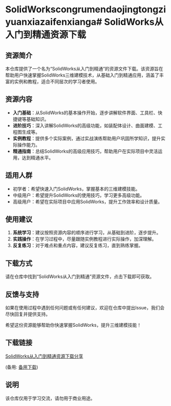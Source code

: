 # SolidWorkscongrumendaojingtongziyuanxiazaifenxianga# SolidWorks从入门到精通资源下载

## 资源简介

本仓库提供了一个名为“SolidWorks从入门到精通”的资源文件下载。该资源旨在帮助用户快速掌握SolidWorks三维建模技术，从基础入门到精通应用，涵盖了丰富的实例和教程，适合不同层次的学习者使用。

## 资源内容

- **入门基础**：从SolidWorks的基本操作开始，逐步讲解软件界面、工具栏、快捷键等基础知识。
- **进阶技巧**：深入讲解SolidWorks的高级功能，如装配体设计、曲面建模、工程图生成等。
- **实例教程**：提供多个实际案例，通过实战演练帮助用户巩固所学知识，提升实际操作能力。
- **精通指南**：总结SolidWorks的高级应用技巧，帮助用户在实际项目中灵活运用，达到精通水平。

## 适用人群

- 初学者：希望快速入门SolidWorks，掌握基本的三维建模技能。
- 中级用户：希望提升SolidWorks的使用技巧，学习更多高级功能。
- 高级用户：希望在实际项目中应用SolidWorks，提升工作效率和设计质量。

## 使用建议

1. **系统学习**：建议按照资源内容的顺序进行学习，从基础到进阶，逐步提升。
2. **实践操作**：在学习过程中，尽量跟随实例教程进行实际操作，加深理解。
3. **反复练习**：对于难点和重点内容，建议反复练习，直到熟练掌握。

## 下载方式

请在仓库中找到“SolidWorks从入门到精通”资源文件，点击下载即可获取。

## 反馈与支持

如果在使用过程中遇到任何问题或有任何建议，欢迎在仓库中提出Issue，我们会尽快回复并提供支持。

希望这份资源能够帮助你快速掌握SolidWorks，提升三维建模技能！

## 下载链接
[SolidWorks从入门到精通资源下载分享](https://pan.quark.cn/s/a6cf81246d68) 

(备用: [备用下载](https://pan.baidu.com/s/1pRL-vSMs7S1ZW-b9MqpLhg?pwd=1234))

## 说明

该仓库仅用于学习交流，请勿用于商业用途。
